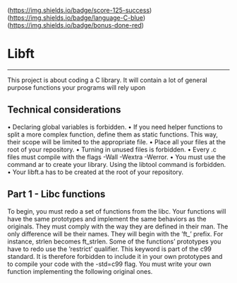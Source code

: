 (https://img.shields.io/badge/score-125-success)
(https://img.shields.io/badge/language-C-blue)
(https://img.shields.io/badge/bonus-done-red)
# Libft
---
This project is about coding a C library.
It will contain a lot of general purpose functions your programs will rely upon

## Technical considerations
• Declaring global variables is forbidden.
• If you need helper functions to split a more complex function, define them as static
functions. This way, their scope will be limited to the appropriate file.
• Place all your files at the root of your repository.
• Turning in unused files is forbidden.
• Every .c files must compile with the flags -Wall -Wextra -Werror.
• You must use the command ar to create your library. Using the libtool command
is forbidden.
• Your libft.a has to be created at the root of your repository.

## Part 1 - Libc functions
To begin, you must redo a set of functions from the libc. Your functions will have the
same prototypes and implement the same behaviors as the originals. They must comply
with the way they are defined in their man. The only difference will be their names. They
will begin with the ’ft_’ prefix. For instance, strlen becomes ft_strlen.
Some of the functions’ prototypes you have to redo use the ’restrict’
qualifier. This keyword is part of the c99 standard. It is
therefore forbidden to include it in your own prototypes and to
compile your code with the -std=c99 flag.
You must write your own function implementing the following original ones. 
